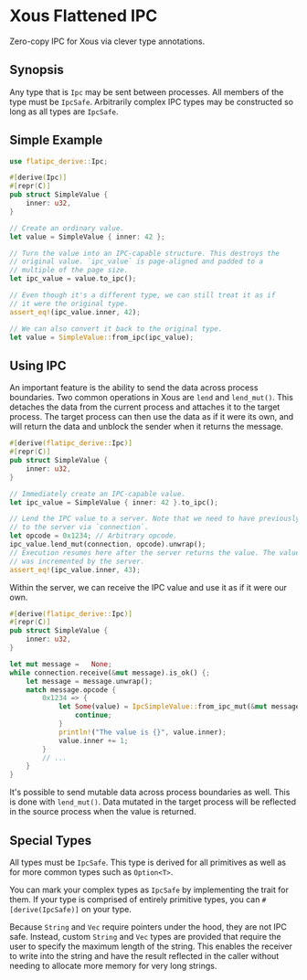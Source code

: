 # Xous Flattened IPC

Zero-copy IPC for Xous via clever type annotations.

## Synopsis

Any type that is `Ipc` may be sent between processes. All members of the type must be `IpcSafe`. Arbitrarily complex IPC types may be constructed so long as all types are `IpcSafe`.

## Simple Example

```rust
use flatipc_derive::Ipc;

#[derive(Ipc)]
#[repr(C)]
pub struct SimpleValue {
    inner: u32,
}

// Create an ordinary value.
let value = SimpleValue { inner: 42 };

// Turn the value into an IPC-capable structure. This destroys the
// original value. `ipc_value` is page-aligned and padded to a
// multiple of the page size.
let ipc_value = value.to_ipc();

// Even though it's a different type, we can still treat it as if
// it were the original type.
assert_eq!(ipc_value.inner, 42);

// We can also convert it back to the original type.
let value = SimpleValue::from_ipc(ipc_value);
```

## Using IPC

An important feature is the ability to send the data across process boundaries. Two common operations
in Xous are `lend` and `lend_mut()`. This detaches the data from the current process and attaches it
to the target process. The target process can then use the data as if it were its own, and will return
the data and unblock the sender when it returns the message.

```rust
#[derive(flatipc_derive::Ipc)]
#[repr(C)]
pub struct SimpleValue {
    inner: u32,
}

// Immediately create an IPC-capable value.
let ipc_value = SimpleValue { inner: 42 }.to_ipc();

// Lend the IPC value to a server. Note that we need to have previously attached
// to the server via `connection`.
let opcode = 0x1234; // Arbitrary opcode.
ipc_value.lend_mut(connection, opcode).unwrap();
// Execution resumes here after the server returns the value. The value
// was incremented by the server.
assert_eq!(ipc_value.inner, 43);
```

Within the server, we can receive the IPC value and use it as if it were our own.

```rust
#[derive(flatipc_derive::Ipc)]
#[repr(C)]
pub struct SimpleValue {
    inner: u32,
}

let mut message =   None;
while connection.receive(&mut message).is_ok() {;
    let message = message.unwrap();
    match message.opcode {
        0x1234 => {
            let Some(value) = IpcSimpleValue::from_ipc_mut(&mut message.data, message.signature) else {
                continue;
            }
            println!("The value is {}", value.inner);
            value.inner += 1;
        }
        // ...
    }
}
```

It's possible to send mutable data across process boundaries as well. This is done with `lend_mut()`.
Data mutated in the target process will be reflected in the source process when the value is returned.

## Special Types

All types must be `IpcSafe`. This type is derived for all primitives as well as for more common types
such as `Option<T>`.

You can mark your complex types as `IpcSafe` by implementing the trait for them. If your type is comprised
of entirely primitive types, you can `#[derive(IpcSafe)]` on your type.

Because `String` and `Vec` require pointers under the hood, they are not IPC safe. Instead, custom
`String` and `Vec` types are provided that require the user to specify the maximum length of the string.
This enables the receiver to write into the string and have the result reflected in the caller without
needing to allocate more memory for very long strings.
